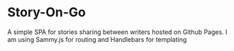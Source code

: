 # Story-On-Go
A simple SPA for stories sharing between writers hosted on Github Pages.
I am using Sammy.js for routing and Handlebars for templating
